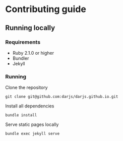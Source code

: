 Contributing guide
==================

Running locally
---

### Requirements

- Ruby 2.1.0 or higher
- Bundler
- Jekyll

### Running

Clone the repository 

```
git clone git@github.com:darjs/darjs.github.io.git
```

Install all dependencies

```
bundle install
```

Serve static pages locally

```
bundle exec jekyll serve
```
